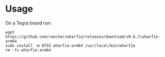 # Usage

On a Tegra board run:

```
wget https://github.com/rancher/wharfie/releases/download/v0.6.7/wharfie-arm64
sudo install -m 0755 wharfie-arm64 /usr/local/bin/wharfie
rm -fv wharfie-arm64
```
